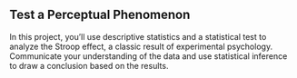 ## Test a Perceptual Phenomenon

In this project, you’ll use descriptive statistics and a statistical test to analyze the Stroop effect, a classic result of experimental psychology. Communicate your understanding of the data and use statistical inference to draw a conclusion based on the results.
